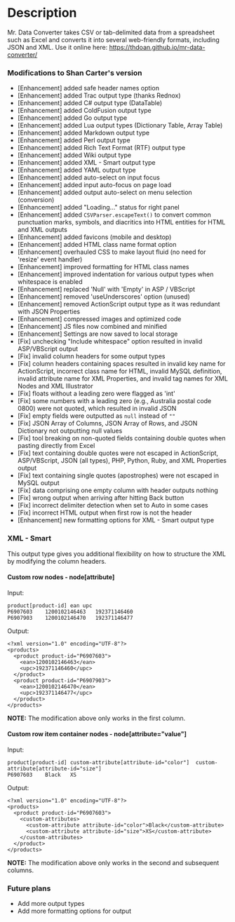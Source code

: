 # Description

Mr. Data Converter takes CSV or tab-delimited data from a spreadsheet such as Excel and converts it into several web-friendly formats, including JSON and XML.
Use it online here: https://thdoan.github.io/mr-data-converter/

### Modifications to Shan Carter's version

- [Enhancement] added safe header names option
- [Enhancement] added Trac output type (thanks Rednox)
- [Enhancement] added C# output type (DataTable)
- [Enhancement] added ColdFusion output type
- [Enhancement] added Go output type
- [Enhancement] added Lua output types (Dictionary Table, Array Table)
- [Enhancement] added Markdown output type
- [Enhancement] added Perl output type
- [Enhancement] added Rich Text Format (RTF) output type
- [Enhancement] added Wiki output type
- [Enhancement] added XML - Smart output type
- [Enhancement] added YAML output type
- [Enhancement] added auto-select on input focus
- [Enhancement] added input auto-focus on page load
- [Enhancement] added output auto-select on menu selection (conversion)
- [Enhancement] added "Loading..." status for right panel
- [Enhancement] added `CSVParser.escapeText()` to convert common punctuation marks, symbols, and diacritics into HTML entities for HTML and XML outputs
- [Enhancement] added favicons (mobile and desktop)
- [Enhancement] added HTML class name format option
- [Enhancement] overhauled CSS to make layout fluid (no need for 'resize' event handler)
- [Enhancement] improved formatting for HTML class names
- [Enhancement] improved indentation for various output types when whitespace is enabled
- [Enhancement] replaced 'Null' with 'Empty' in ASP / VBScript
- [Enhancement] removed 'useUnderscores' option (unused)
- [Enhancement] removed ActionScript output type as it was redundant with JSON Properties
- [Enhancement] compressed images and optimized code
- [Enhancement] JS files now combined and minified
- [Enhancement] Settings are now saved to local storage
- [Fix] unchecking "Include whitespace" option resulted in invalid ASP/VBScript output
- [Fix] invalid column headers for some output types
- [Fix] column headers containing spaces resulted in invalid key name for ActionScript, incorrect class name for HTML, invalid MySQL definition, invalid attribute name for XML Properties, and invalid tag names for XML Nodes and XML Illustrator
- [Fix] floats without a leading zero were flagged as 'int'
- [Fix] some numbers with a leading zero (e.g., Australia postal code 0800) were not quoted, which resulted in invalid JSON
- [Fix] empty fields were outputted as `null` instead of `""`
- [Fix] JSON Array of Columns, JSON Array of Rows, and JSON Dictionary not outputting null values
- [Fix] tool breaking on non-quoted fields containing double quotes when pasting directly from Excel
- [Fix] text containing double quotes were not escaped in ActionScript, ASP/VBScript, JSON (all types), PHP, Python, Ruby, and XML Properties output
- [Fix] text containing single quotes (apostrophes) were not escaped in MySQL output
- [Fix] data comprising one empty column with header outputs nothing
- [Fix] wrong output when arriving after hitting Back button
- [Fix] incorrect delimiter detection when set to Auto in some cases
- [Fix] incorrect HTML output when first row is not the header
- [Enhancement] new formatting options for XML - Smart output type

### XML - Smart

This output type gives you additional flexibility on how to structure the XML by modifying the column headers.

#### Custom row nodes - node[attribute]

Input:
```
product[product-id]	ean	upc
P6907603	1200102146463	192371146460
P6907903	1200102146470	192371146477
```

Output:
```
<?xml version="1.0" encoding="UTF-8"?>
<products>
  <product product-id="P6907603">
    <ean>1200102146463</ean>
    <upc>192371146460</upc>
  </product>
  <product product-id="P6907903">
    <ean>1200102146470</ean>
    <upc>192371146477</upc>
  </product>
</products>
```

**NOTE:** The modification above only works in the first column.

#### Custom row item container nodes - node[attribute="value"]

Input:
```
product[product-id]	custom-attribute[attribute-id="color"]	custom-attribute[attribute-id="size"]
P6907603	Black	XS
```

Output:
```
<?xml version="1.0" encoding="UTF-8"?>
<products>
  <product product-id="P6907603">
    <custom-attributes>
      <custom-attribute attribute-id="color">Black</custom-attribute>
      <custom-attribute attribute-id="size">XS</custom-attribute>
    </custom-attributes>
  </product>
</products>
```

**NOTE:** The modification above only works in the second and subsequent columns.

### Future plans

- Add more output types
- Add more formatting options for output
